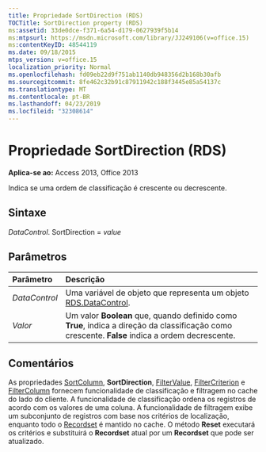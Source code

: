 ```yaml
---
title: Propriedade SortDirection (RDS)
TOCTitle: SortDirection property (RDS)
ms:assetid: 33de0dce-f371-6a54-d179-0627939f5b14
ms:mtpsurl: https://msdn.microsoft.com/library/JJ249106(v=office.15)
ms:contentKeyID: 48544119
ms.date: 09/18/2015
mtps_version: v=office.15
localization_priority: Normal
ms.openlocfilehash: fd09eb22d9f751ab1140db948356d2b168b30afb
ms.sourcegitcommit: 8fe462c32b91c87911942c188f3445e85a54137c
ms.translationtype: MT
ms.contentlocale: pt-BR
ms.lasthandoff: 04/23/2019
ms.locfileid: "32308614"
---
```

# <a name="sortdirection-property-rds"></a>Propriedade SortDirection (RDS)

**Aplica-se ao:** Access 2013, Office 2013

Indica se uma ordem de classificação é crescente ou decrescente.

## <a name="syntax"></a>Sintaxe

*DataControl*. SortDirection = *value*

## <a name="parameters"></a>Parâmetros

|Parâmetro|Descrição|
|:--------|:----------|
|*DataControl* |Uma variável de objeto que representa um objeto [RDS.DataControl](datacontrol-object-rds.md).|
|*Valor* |Um valor **Boolean** que, quando definido como **True**, indica a direção da classificação como crescente. **False** indica a ordem decrescente.|

## <a name="remarks"></a>Comentários

As propriedades [SortColumn](sortcolumn-property-rds.md), **SortDirection**, [FilterValue](filtervalue-property-rds.md), [FilterCriterion](filtercriterion-property-rds.md) e [FilterColumn](filtercolumn-property-rds.md) fornecem funcionalidade de classificação e filtragem no cache do lado do cliente. A funcionalidade de classificação ordena os registros de acordo com os valores de uma coluna. A funcionalidade de filtragem exibe um subconjunto de registros com base nos critérios de localização, enquanto todo o [Recordset](recordset-object-ado.md) é mantido no cache. O método **Reset** executará os critérios e substituirá o **Recordset** atual por um **Recordset** que pode ser atualizado.

